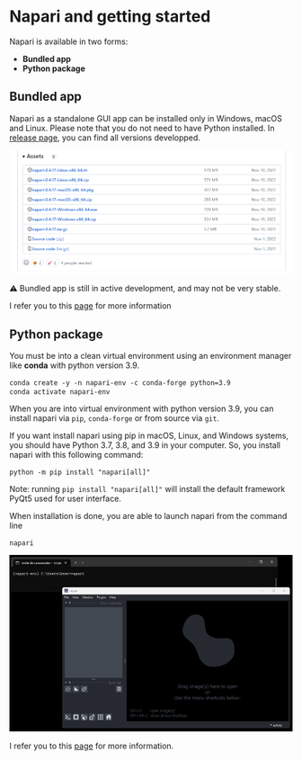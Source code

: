 # Napari and getting started

Napari is available in two forms:
- **Bundled app**
- **Python package**

## Bundled app

Napari as a standalone GUI app can be installed only in Windows, macOS and Linux.
Please note that you do not need to have Python installed.
In [release page](https://github.com/napari/napari/releases), you can find all versions developped.

![Alt text](credit-image/release_page.png)

⚠️ Bundled app is still in active development, and may not be very stable.

I refer you to this [page](https://napari.org/stable/tutorials/fundamentals/installation.html#install-as-a-bundled-app) for more information

## Python package

You must be into a clean virtual environment using an environment manager like **conda** with python version 3.9.

```
conda create -y -n napari-env -c conda-forge python=3.9
conda activate napari-env
```

When you are into virtual environment with python version 3.9, you can install napari via `pip`, `conda-forge` or from source via `git`.

If you want install napari using pip in macOS, Linux, and Windows systems, you should have Python 3.7, 3.8, and 3.9 in your computer. So, you install napari with this following command:

```
python -m pip install "napari[all]"
```

Note: running `pip install "napari[all]"` will install the default framework PyQt5 used for user interface.

When installation is done, you are able to launch napari from the command line

```
napari
```

![Alt text](credit-image/napari_launched.png)

I refer you to this [page](https://napari.org/stable/tutorials/fundamentals/installation.html#install-as-python-package-recommended) for more information.